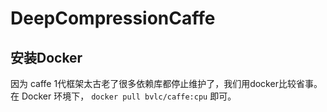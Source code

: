 # DeepCompressionCaffe
## 安装Docker
因为 caffe 1代框架太古老了很多依赖库都停止维护了，我们用docker比较省事。
在 Docker 环境下， `docker pull bvlc/caffe:cpu` 即可。

